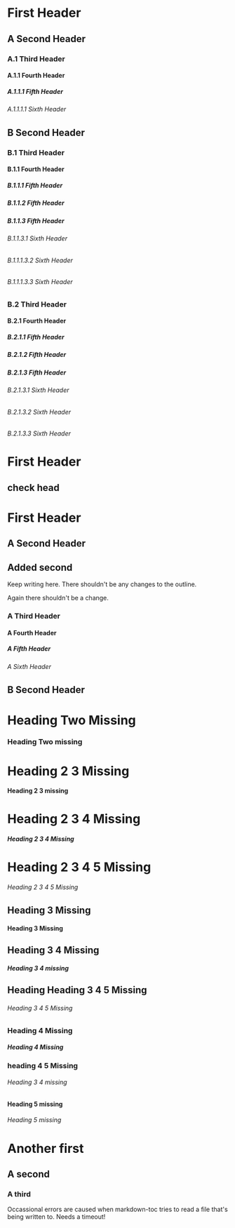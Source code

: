 # First Header

## A Second Header

### A.1 Third Header

#### A.1.1 Fourth Header

##### A.1.1.1 Fifth Header

###### A.1.1.1.1 Sixth Header

## B Second Header

### B.1 Third Header

#### B.1.1 Fourth Header

##### B.1.1.1 Fifth Header

##### B.1.1.2 Fifth Header

##### B.1.1.3 Fifth Header

###### B.1.1.3.1 Sixth Header

###### B.1.1.1.3.2 Sixth Header

###### B.1.1.1.3.3 Sixth Header

### B.2 Third Header

#### B.2.1 Fourth Header

##### B.2.1.1 Fifth Header

##### B.2.1.2 Fifth Header

##### B.2.1.3 Fifth Header

###### B.2.1.3.1 Sixth Header

###### B.2.1.3.2 Sixth Header

###### B.2.1.3.3 Sixth Header

# First Header

## check head

# First Header

## A Second Header

## Added second

Keep writing here. There shouldn't be any changes to the outline.

Again there shouldn't be a change.

### A Third Header

#### A Fourth Header

##### A Fifth Header

###### A Sixth Header

## B Second Header

# Heading Two Missing

### Heading Two missing

# Heading 2 3 Missing

#### Heading 2 3 missing

# Heading 2 3 4 Missing

##### Heading 2 3 4 Missing

# Heading 2 3 4 5 Missing

###### Heading 2 3 4 5 Missing

## Heading 3 Missing

#### Heading 3 Missing

## Heading 3 4 Missing

##### Heading 3 4 missing

## Heading Heading 3 4 5 Missing

###### Heading 3 4 5 Missing

### Heading 4 Missing

##### Heading 4 Missing

### heading 4 5 Missing

###### Heading 3 4 missing

#### Heading 5 missing

###### Heading 5 missing

# Another first

## A second

### A third

Occassional errors are caused when markdown-toc tries to read a file that's being written to. Needs a timeout!

